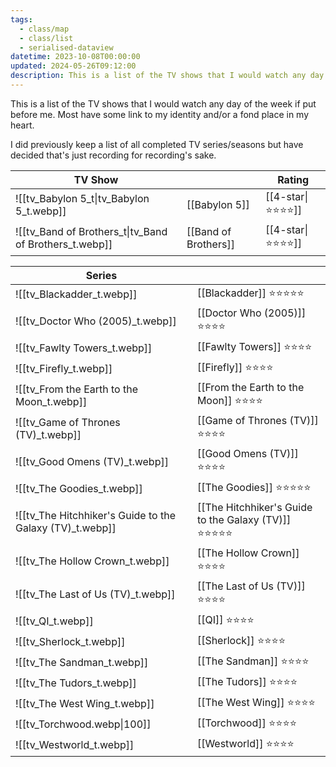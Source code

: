 ```yaml
---
tags:
  - class/map
  - class/list
  - serialised-dataview
datetime: 2023-10-08T00:00:00
updated: 2024-05-26T09:12:00
description: This is a list of the TV shows that I would watch any day of the week if put before me. Most have some link to my identity and/or a fond place in my heart.
---
```

This is a list of the TV shows that I would watch any day of the week if put before me. Most have some link to my identity and/or a fond place in my heart.

I did previously keep a list of all completed TV series/seasons but have decided that's just recording for recording's sake.

<!-- QueryToSerialize: table without id embed(link(thumbnail)) as "TV Show", file.link as "", rating  as Rating from #class/tv-show where contains(rating, [[4-star]]) sort file.name -->
<!-- SerializedQuery: table without id embed(link(thumbnail)) as "TV Show", file.link as "", rating  as Rating from #class/tv-show where contains(rating, [[4-star]]) sort file.name -->

| TV Show                                                                          |                                                        | Rating                               |
| -------------------------------------------------------------------------------- | ------------------------------------------------------ | ------------------------------------ |
| ![[tv_Babylon 5_t\|tv_Babylon 5_t.webp]]               | [[Babylon 5]]               | [[4-star\|⭐️⭐️⭐️⭐️]] |
| ![[tv_Band of Brothers_t\|tv_Band of Brothers_t.webp]] | [[Band of Brothers]] | [[4-star\|⭐️⭐️⭐️⭐️]] |
<!-- SerializedQuery END -->


| Series                                                   |                                                          |
| -------------------------------------------------------- | -------------------------------------------------------- |
| ![[tv_Blackadder_t.webp]]                                | [[Blackadder]] ⭐️⭐️⭐️⭐️⭐️                                |
| ![[tv_Doctor Who (2005)_t.webp]]                         | [[Doctor Who (2005)]]  ⭐️⭐️⭐️⭐️                          |
| ![[tv_Fawlty Towers_t.webp]]                             | [[Fawlty Towers]] ⭐️⭐️⭐️⭐️                               |
| ![[tv_Firefly_t.webp]]                                   | [[Firefly]] ⭐️⭐️⭐️⭐️                                     |
| ![[tv_From the Earth to the Moon_t.webp]]                | [[From the Earth to the Moon]] ⭐️⭐️⭐️⭐️                  |
| ![[tv_Game of Thrones (TV)_t.webp]]                      | [[Game of Thrones (TV)]] ⭐️⭐️⭐️⭐️                        |
| ![[tv_Good Omens (TV)_t.webp]]                           | [[Good Omens (TV)]] ⭐️⭐️⭐️⭐️                             |
| ![[tv_The Goodies_t.webp]]                               | [[The Goodies]] ⭐️⭐️⭐️⭐️⭐️                               |
| ![[tv_The Hitchhiker's Guide to the Galaxy (TV)_t.webp]] | [[The Hitchhiker's Guide to the Galaxy (TV)]] ⭐️⭐️⭐️⭐️⭐️ |
| ![[tv_The Hollow Crown_t.webp]]                          | [[The Hollow Crown]] ⭐️⭐️⭐️⭐️                            |
| ![[tv_The Last of Us (TV)_t.webp]]                       | [[The Last of Us (TV)]] ⭐️⭐️⭐️⭐️                         |
| ![[tv_QI_t.webp]]                                        | [[QI]] ⭐️⭐️⭐️⭐️                                          |
| ![[tv_Sherlock_t.webp]]                                  | [[Sherlock]] ⭐️⭐️⭐️⭐️                                    |
| ![[tv_The Sandman_t.webp]]                               | [[The Sandman]] ⭐️⭐️⭐️⭐️                                 |
| ![[tv_The Tudors_t.webp]]                                | [[The Tudors]] ⭐️⭐️⭐️⭐️                                  |
| ![[tv_The West Wing_t.webp]]                             | [[The West Wing]] ⭐️⭐️⭐️⭐️                               |
| ![[tv_Torchwood.webp\|100]]                              | [[Torchwood]] ⭐️⭐️⭐️⭐️                                   |
| ![[tv_Westworld_t.webp]]                                 | [[Westworld]] ⭐️⭐️⭐️⭐️                                   |
